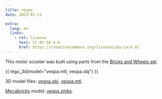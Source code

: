 ```yaml
---
title: vespa
date: 2023-01-11

extra:
  lang: en
  links:
    - rel: license
      text: CC BY-SA 4.0
      href: https://creativecommons.org/licenses/by-sa/4.0/
---
```


This motor scooter was built using parts from the [Bricks and Wheels set].

[Bricks and Wheels set]: https://brickset.com/sets/11014-1/Bricks-and-Wheels

{{ lego_3d(model="vespa.mtl, vespa.obj") }}

3D model files: <a href="vespa.obj" download>vespa.obj</a>, <a href="vespa.mtl" download>vespa.mtl</a>.

[Mecabricks] model: <a href="vespa.zmbx" download>vespa.zmbx</a>.

[Mecabricks]: https://www.mecabricks.com/
